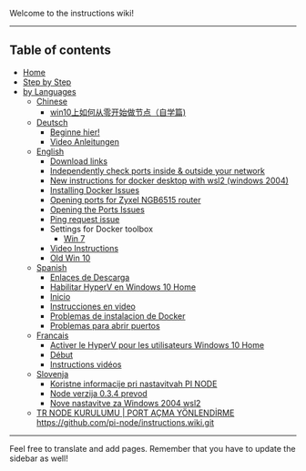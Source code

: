 Welcome to the instructions wiki!

***

## Table of contents

- [Home](Home)
- [Step by Step](https://github.com/pi-node/instructions/wiki/NODE-SETUP---STEP-BY-STEP-(Eng,-I,-NL))
- [by Languages](Domů)
  - [Chinese]((CN)-==-CHINESE（中文）==)
    - [win10上如何从零开始做节点（自学篇)]((CN)-win10上如何从零开始做节点（自学篇）)
  - [Deutsch]((DE)-====-DEUTSCH-====)
    - [Beginne hier!]((DE)-Anfang)
    - [Video Anleitungen]((DE)-Video-Instruktionen)
  - [English]((EN)-====-ENGLISH-====)
    - [Download links]((EN)-Download-links)
    - [Independently check ports inside & outside your network]((EN)-Independently-check-ports-inside-&-outside-your-network)
    - [New instructions for docker desktop with wsl2 (windows 2004)]((EN)-New-instructions-for-docker-desktop-with-wsl2-(windows-2004))
    - [Installing Docker Issues]((EN)-Installing-Docker-Issues)
    - [Opening ports for Zyxel NGB6515 router]((EN)-Opening-ports-for-Zyxel-NGB6515-router)
    - [Opening the Ports Issues]((EN)-Opening-the-Ports-Issues)  
    - [Ping request issue]((EN)-Ping-request-issue)  
    - Settings for Docker toolbox
      - [Win 7]((EN)-Settings-for-Docker-toolbox-winows-7-only)
    - [Video Instructions]((EN)-Video-Instructions)
    - [Old Win 10]((EN)-Windows-10-Home-Edition-OLD.-PLEASE-USE-NEW!!)
  - [Spanish]((ES)-====-SPANISH-====)
    - [Enlaces de Descarga]((ES)-Enlaces-de-Descarga)
    - [Habilitar HyperV en Windows 10 Home]((ES)-Habilitar-HyperV-en-Windows-10-Home)
    - [Inicio]((ES)-Inicio)
    - [Instrucciones en video]((ES)-Instrucciones-en-video)
    - [Problemas de instalacion de Docker]((ES)-Problemas-de-instalacion-de-Docker)
    - [Problemas para abrir puertos]((ES)-Problemas-para-abrir-puertos)
  - [Francais]((FR)-====-FRANCAIS-====)
    - [Activer le HyperV pour les utilisateurs Windows 10 Home]((FR)-Activer-le-HyperV-pour-les-utilisateurs-Windows-10-Home)
    - [Début]((FR)-Début)
    - [Instructions vidéos]((FR)-Instructions-vidéos)
  - [Slovenja]((SLO)-====-SLOVENIJA-====)
    - [Koristne informacije pri nastavitvah PI NODE]((SLO)-Koristne-informacije-pri-nastavitvah-PI-NODE)
    - [Node verzija 0.3.4 prevod]((SLO)-Node-verzija-0.3.4---prevod)
    - [Nove nastavitve za Windows 2004 wsl2]((SLO)-Nove-nastavitve-za-Windows-2004---wsl2)
  - [TR NODE KURULUMU | PORT AÇMA YÖNLENDİRME](%5BTR%5D-NODE-KURULUMU-%7C-PORT-AÇMA---YÖNLENDİRME)
https://github.com/pi-node/instructions.wiki.git
***
Feel free to translate and add pages. Remember that you have to update the sidebar as well!